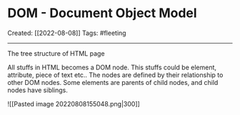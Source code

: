 

# DOM - Document Object Model
Created:  [[2022-08-08]]
Tags: #fleeting 

---
The tree structure of HTML page

All stuffs in HTML becomes a DOM node. This stuffs could be element, attribute, piece of text etc..
The nodes are defined by their relationship to other DOM nodes. 
    Some elements are parents of child nodes, and child nodes have siblings.


![[Pasted image 20220808155048.png|300]]





